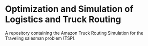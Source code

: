 # Optimization and Simulation of Logistics and Truck Routing 
A repository containing the Amazon Truck Routing Simulation for the Traveling salesman problem (TSP).
